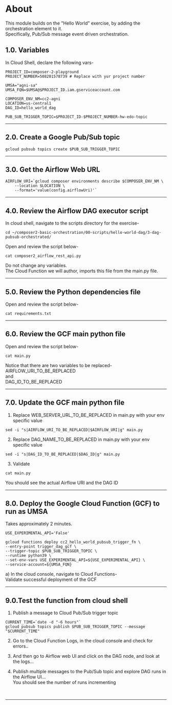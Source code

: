 # About

This module builds on the "Hello World" exercise, by adding the orchestration element to it.<br>
Specifically, Pub/Sub message event driven orchestration.<br>

## 1.0. Variables

In Cloud Shell, declare the following vars-
```
PROJECT_ID=composer-2-playground
PROJECT_NUMBER=508201578739 # Replace with yur project number

UMSA="agni-sa"
UMSA_FQN=$UMSA@$PROJECT_ID.iam.gserviceaccount.com

COMPOSER_ENV_NM=cc2-agni
LOCATION=us-central1
DAG_ID=hello_world_dag

PUB_SUB_TRIGGER_TOPIC=$PROJECT_ID-$PROJECT_NUMBER-hw-edo-topic
```

<hr>

## 2.0. Create a Google Pub/Sub topic

```
gcloud pubsub topics create $PUB_SUB_TRIGGER_TOPIC
```

<hr>

## 3.0. Get the Airflow Web URL

```
AIRFLOW_URI=`gcloud composer environments describe $COMPOSER_ENV_NM \
    --location $LOCATION \
    --format='value(config.airflowUri)'`
```

<hr>

## 4.0. Review the Airflow DAG executor script

In cloud shell, navigate to the scripts directory for the exercise-
```
cd ~/composer2-basic-orchestration/00-scripts/hello-world-dag/3-dag-pubsub-orchestrated/
```

Open and review the script below-
```
cat composer2_airflow_rest_api.py
```

Do not change any variables.<br>
The Cloud Function we will author, imports this file from the main.py file.

<hr>

## 5.0. Review the Python dependencies file

Open and review the script below-
```
cat requirements.txt
```

<hr>

## 6.0. Review the GCF main python file

Open and review the script below-
```
cat main.py
```

Notice that there are two variables to be replaced-<br>
AIRFLOW_URI_TO_BE_REPLACED<br>
and<br>
DAG_ID_TO_BE_REPLACED<br>

<hr>

## 7.0. Update the GCF main python file

1. Replace WEB_SERVER_URL_TO_BE_REPLACED in main.py with your env specific value

```
sed -i "s|AIRFLOW_URI_TO_BE_REPLACED|$AIRFLOW_URI|g" main.py
```

2. Replace DAG_NAME_TO_BE_REPLACED in main.py with your env specific value
```
sed -i "s|DAG_ID_TO_BE_REPLACED|$DAG_ID|g" main.py
```

3. Validate
```
cat main.py
```

You should see the actual Airflow URI and the DAG ID

<hr>

## 8.0. Deploy the Google Cloud Function (GCF) to run as UMSA

Takes approximately 2 minutes.

```
USE_EXPERIMENTAL_API='False'

gcloud functions deploy cc2_hello_world_pubsub_trigger_fn \
--entry-point trigger_dag_gcf \
--trigger-topic $PUB_SUB_TRIGGER_TOPIC \
--runtime python39 \
--set-env-vars USE_EXPERIMENTAL_API=${USE_EXPERIMENTAL_API} \
--service-account=${UMSA_FQN}
```

a) In the cloud console, navigate to Cloud Functions-
<br>
Validate successful deployment of the GCF

<hr>

## 9.0.Test the function from cloud shell

1. Publish a message to Cloud Pub/Sub trigger topic
```
CURRENT_TIME=`date -d "-6 hours"`
gcloud pubsub topics publish $PUB_SUB_TRIGGER_TOPIC --message "$CURRENT_TIME"
```

2. Go to the Cloud Function Logs, in the cloud console and check for errors..<br>


3. And then go to Airflow web UI and click on the DAG node, and look at the logs...<br>


4. Publish multiple messages to the Pub/Sub topic and explore DAG runs in the Airflow UI...<br>
You should see the number of runs incrementing
<br>

<hr>
